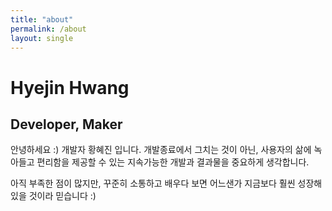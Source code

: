 ```yaml
---
title: "about"
permalink: /about
layout: single
---
```


# Hyejin Hwang
## Developer, Maker

안녕하세요 :) 개발자 황혜진 입니다. 개발종료에서 그치는 것이 아닌, 사용자의 삶에 녹아들고 편리함을 제공할 수 있는 지속가능한 개발과 결과물을 중요하게 생각합니다.

아직 부족한 점이 많지만, 꾸준히 소통하고 배우다 보면 어느샌가 지금보다 훨씬 성장해 있을 것이라 믿습니다 :)


